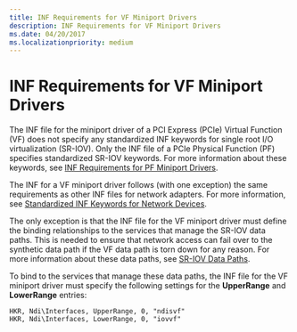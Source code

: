 ```yaml
---
title: INF Requirements for VF Miniport Drivers
description: INF Requirements for VF Miniport Drivers
ms.date: 04/20/2017
ms.localizationpriority: medium
---
```


# INF Requirements for VF Miniport Drivers


The INF file for the miniport driver of a PCI Express (PCIe) Virtual Function (VF) does not specify any standardized INF keywords for single root I/O virtualization (SR-IOV). Only the INF file of a PCIe Physical Function (PF) specifies standardized SR-IOV keywords. For more information about these keywords, see [INF Requirements for PF Miniport Drivers](inf-requirements-for-pf-miniport-drivers.md).

The INF for a VF miniport driver follows (with one exception) the same requirements as other INF files for network adapters. For more information, see [Standardized INF Keywords for Network Devices](standardized-inf-keywords-for-network-devices.md).

The only exception is that the INF file for the VF miniport driver must define the binding relationships to the services that manage the SR-IOV data paths. This is needed to ensure that network access can fail over to the synthetic data path if the VF data path is torn down for any reason. For more information about these data paths, see [SR-IOV Data Paths](sr-iov-data-paths.md).

To bind to the services that manage these data paths, the INF file for the VF miniport driver must specify the following settings for the **UpperRange** and **LowerRange** entries:

``` syntax
HKR, Ndi\Interfaces, UpperRange, 0, "ndisvf"
HKR, Ndi\Interfaces, LowerRange, 0, "iovvf"
```

 

 





